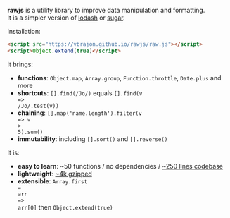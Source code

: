 **rawjs** is a utility library to improve data manipulation and formatting.  
It is a simpler version of [lodash](https://github.com/lodash/lodash) or [sugar](https://github.com/andrewplummer/Sugar).

Installation:
```html
<script src="https://vbrajon.github.io/rawjs/raw.js"></script>
<script>Object.extend(true)</script>
```

It brings:
- **functions**: <code><span class="token known-class-name class-name">Object</span><span class="token punctuation">.</span><span class="token property-access">map</span></code>, <code><span class="token known-class-name class-name">Array</span><span class="token punctuation">.</span><span class="token property-access">group</span></code>, <code><span class="token known-class-name class-name">Function</span><span class="token punctuation">.</span><span class="token property-access">throttle</span></code>, <code><span class="token known-class-name class-name">Date</span><span class="token punctuation">.</span><span class="token property-access">plus</span></code> and more
- **shortcuts**: <code><span class="token punctuation">[</span><span class="token punctuation">]</span><span class="token punctuation">.</span><span class="token method function property-access">find</span><span class="token punctuation">(</span><span class="token regex">/Jo/</span><span class="token punctuation">)</span></code>
 equals <code><span class="token punctuation">[</span><span class="token punctuation">]</span><span class="token punctuation">.</span><span class="token method function property-access">find</span><span class="token punctuation">(</span><span class="token parameter">v</span> <span class="token arrow operator">=&gt;</span> <span class="token regex">/Jo/</span><span class="token punctuation">.</span><span class="token method function property-access">test</span><span class="token punctuation">(</span>v<span class="token punctuation">)</span><span class="token punctuation">)</span></code>
- **chaining**: <code><span class="token punctuation">[</span><span class="token punctuation">]</span><span class="token punctuation">.</span><span class="token method function property-access">map</span><span class="token punctuation">(</span><span class="token string">'name.length'</span><span class="token punctuation">)</span><span class="token punctuation">.</span><span class="token method function property-access">filter</span><span class="token punctuation">(</span><span class="token parameter">v</span> <span class="token arrow operator">=&gt;</span> v <span class="token operator">&gt;</span> <span class="token number">5</span><span class="token punctuation">)</span><span class="token punctuation">.</span><span class="token method function property-access">sum</span><span class="token punctuation">(</span><span class="token punctuation">)</span></code>
- **immutability**: including <code><span class="token punctuation">[</span><span class="token punctuation">]</span><span class="token punctuation">.</span><span class="token method function property-access">sort</span><span class="token punctuation">(</span><span class="token punctuation">)</span></code> and <code><span class="token punctuation">[</span><span class="token punctuation">]</span><span class="token punctuation">.</span><span class="token method function property-access">reverse</span><span class="token punctuation">(</span><span class="token punctuation">)</span></code>

It is:
- **easy to learn**: \~50 functions / no dependencies / [\~250 lines codebase](https://github.com/vbrajon/rawjs/blob/master/raw.js)
- **lightweight**: [\~4k gzipped](raw.js)
- **extensible**: <code><span class="token known-class-name class-name">Array</span><span class="token punctuation">.</span><span class="token method-variable function-variable method function property-access">first</span> <span class="token operator">=</span> <span class="token parameter">arr</span> <span class="token arrow operator">=&gt;</span> arr<span class="token punctuation">[</span><span class="token number">0</span><span class="token punctuation">]</span></code> then <code><span class="token known-class-name class-name">Object</span><span class="token punctuation">.</span><span class="token method function property-access">extend</span><span class="token punctuation">(</span><span class="token boolean">true</span><span class="token punctuation">)</span></code>

<!-- Additionally, rawjs brings an interactive commandline.
```sh
npm i -g git+https://git@github.com/vbrajon/rawjs.git
raw --help
curl -s https://api.github.com/users/torvalds | raw ".access(['followers', 'following']).sum()"
``` -->

<!-- It works in:
- evergreen browsers: chrome / firefox / safari
- old browsers: IE6 with [this build]()
- node
- the commandline -->
